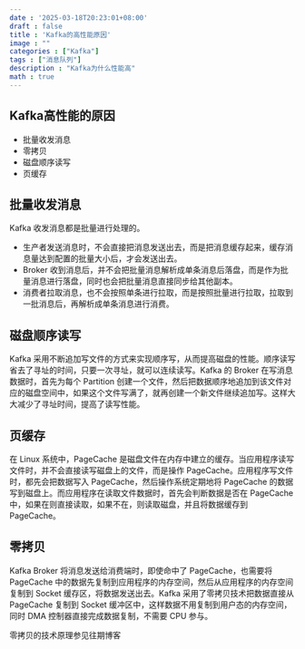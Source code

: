 ```yaml
---
date : '2025-03-18T20:23:01+08:00'
draft : false
title : 'Kafka的高性能原因'
image : ""
categories : ["Kafka"]
tags : ["消息队列"]
description : "Kafka为什么性能高"
math : true
---
```


## Kafka高性能的原因

- 批量收发消息
- 零拷贝
- 磁盘顺序读写
- 页缓存

## 批量收发消息

Kafka 收发消息都是批量进行处理的。

- 生产者发送消息时，不会直接把消息发送出去，而是把消息缓存起来，缓存消息量达到配置的批量大小后，才会发送出去。
- Broker 收到消息后，并不会把批量消息解析成单条消息后落盘，而是作为批量消息进行落盘，同时也会把批量消息直接同步给其他副本。
- 消费者拉取消息，也不会按照单条进行拉取，而是按照批量进行拉取，拉取到一批消息后，再解析成单条消息进行消费。

## 磁盘顺序读写

Kafka 采用不断追加写文件的方式来实现顺序写，从而提高磁盘的性能。顺序读写省去了寻址的时间，只要一次寻址，就可以连续读写。Kafka 的 Broker 在写消息数据时，首先为每个 Partition 创建一个文件，然后把数据顺序地追加到该文件对应的磁盘空间中，如果这个文件写满了，就再创建一个新文件继续追加写。这样大大减少了寻址时间，提高了读写性能。

## 页缓存

在 Linux 系统中，PageCache 是磁盘文件在内存中建立的缓存。当应用程序读写文件时，并不会直接读写磁盘上的文件，而是操作 PageCache。应用程序写文件时，都先会把数据写入 PageCache，然后操作系统定期地将 PageCache 的数据写到磁盘上。而应用程序在读取文件数据时，首先会判断数据是否在 PageCache 中，如果在则直接读取，如果不在，则读取磁盘，并且将数据缓存到 PageCache。

## 零拷贝

Kafka Broker 将消息发送给消费端时，即使命中了 PageCache，也需要将 PageCache 中的数据先复制到应用程序的内存空间，然后从应用程序的内存空间复制到 Socket 缓存区，将数据发送出去。Kafka 采用了零拷贝技术把数据直接从 PageCache 复制到 Socket 缓冲区中，这样数据不用复制到用户态的内存空间，同时 DMA 控制器直接完成数据复制，不需要 CPU 参与。

零拷贝的技术原理参见往期博客